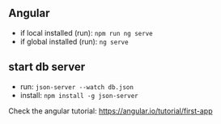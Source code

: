 ## Angular
- if local installed (run): ``npm run ng serve``
- if global installed (run): ``ng serve``

## start db server
- run: ``json-server --watch db.json``
- install: ``npm install -g json-server``

Check the angular tutorial: https://angular.io/tutorial/first-app
